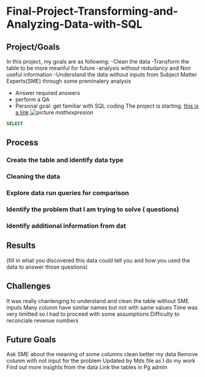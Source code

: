 # Final-Project-Transforming-and-Analyzing-Data-with-SQL

## Project/Goals

In this project, my goals are as following:
-Clean the data
-Transform the table to be more meanful for future -analysis without redudancy and Non useful information
-Understand the data without inputs from Subject Matter Experts(SME) through some preminalery analysis
- Answer required answers
- perform a QA 
- Personal goal: get familiar with SQL coding
The project is starting. 
[this is a link](www.google.com)
![picture](xx.png "cheat") 
$math expresion$
``` SQL
SELECT
```
## Process
### Create the table and identify data type
### Cleaning the data
### Explore data run queries for comparison
### Identify the problem that I am trying to solve ( questions)
### Identify additional information from dat

## Results
(fill in what you discovered this data could tell you and how you used the data to answer those questions)

## Challenges 
It was really chanlenging to understand and clean the table without SME inputs
Many colunm have similar names but not with same values
Time was very limitted so I had to proceed with some assumptions
Difficulty to reconciale revenue numbers

## Future Goals
Ask SME about the meaning of some colunms
clean better my data
Remove colunm with not input for the problem
Updated by Mds file as I do my work
Find out more insights from the data
Link the tables in Pg admin
